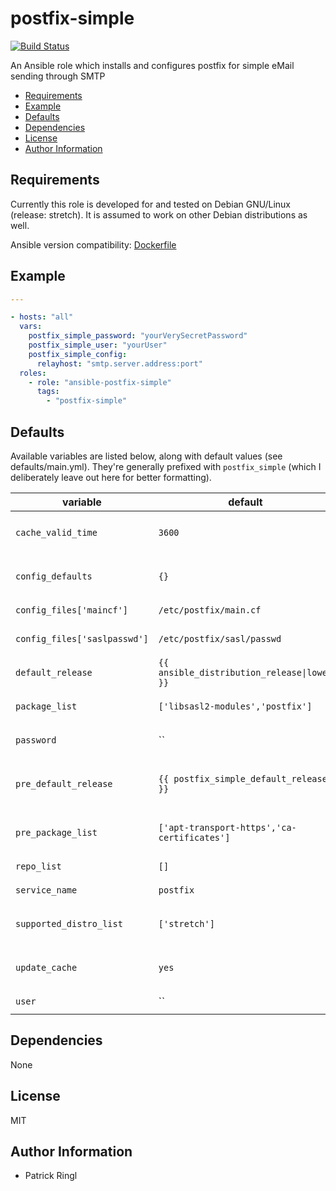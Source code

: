 # postfix-simple

[![Build Status](https://travis-ci.org/pari-/ansible-postfix-simple.svg?branch=master)](https://travis-ci.org/pari-/ansible-postfix-simple)

An Ansible role which installs and configures postfix for simple eMail sending through SMTP

<!-- toc -->

- [Requirements](#requirements)
- [Example](#example)
- [Defaults](#defaults)
- [Dependencies](#dependencies)
- [License](#license)
- [Author Information](#author-information)

<!-- tocstop -->

## Requirements

Currently this role is developed for and tested on Debian GNU/Linux (release: stretch). It is assumed to work on other Debian distributions as well.

Ansible version compatibility: [Dockerfile](https://github.com/pari-/docker-debian-ansible/blob/master/debian/stretch/Dockerfile)

## Example

```yaml
---

- hosts: "all"
  vars:
    postfix_simple_password: "yourVerySecretPassword"
    postfix_simple_user: "yourUser"
    postfix_simple_config:
      relayhost: "smtp.server.address:port"
  roles:
    - role: "ansible-postfix-simple"
      tags:
        - "postfix-simple"
```

## Defaults

Available variables are listed below, along with default values (see defaults/main.yml). They're generally prefixed with `postfix_simple` (which I deliberately leave out here for better formatting).

variable | default | notes
-------- | ------- | -----
`cache_valid_time` | `3600` | `Update the apt cache if its older than the set value (in seconds)`
`config_defaults` | `{}` | `A dictionary containing postfix configuration default values`
`config_files['maincf']` | `/etc/postfix/main.cf` | `Absolute path to postfix's main.cf`
`config_files['saslpasswd']` | `/etc/postfix/sasl/passwd` | `Absolute path to postfix's SASL password file`
`default_release` | `{{ ansible_distribution_release\|lower }}` | `The default release to install packages from`
`package_list` | `['libsasl2-modules','postfix']` | `The list of packages to be installed`
`password` | `` | `The password belonging to the user to login with`
`pre_default_release` | `{{ postfix_simple_default_release }}` | `The default release to install packages (pre_package_list) from`
`pre_package_list` | `['apt-transport-https','ca-certificates']` | `The list of prerequisite packages to be installed`
`repo_list` | `[]` | `Source string for the repositories`
`service_name` | `postfix` | `Name of the  service`
`supported_distro_list` | `['stretch']` | `A list of distribution releases this role supports`
`update_cache` | `yes` | `Run the equivalent of apt-get update before the operation`
`user` | `` | `The eMaul user to log in with`

## Dependencies

None

## License

MIT

## Author Information

* Patrick Ringl
